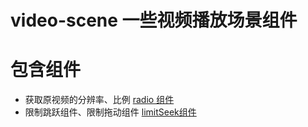 # video-scene 一些视频播放场景组件

# 包含组件
- 获取原视频的分辨率、比例 <a href="https://github.com/renoanzhou/video-scene/tree/main/packages/radio">radio 组件</a>
- 限制跳跃组件、限制拖动组件 <a href="https://github.com/renoanzhou/video-scene/tree/main/packages/limit-seek">limitSeek组件</a>